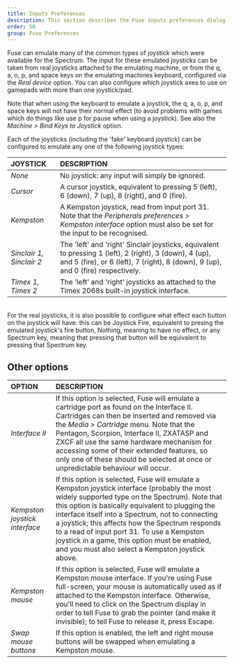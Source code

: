 ```yaml
---
title: Inputs Preferences
description: This section describes the Fuse inputs preferences dialog.
order: 50
group: Fuse Preferences
---
```


Fuse can emulate many of the common types of joystick which were available for
the Spectrum. The input for these emulated joysticks can be taken from real
joysticks attached to the emulating machine, or from the q, a, o, p, and space
keys on the emulating machines keyboard, configured via the *Real device*
option. You can also configure which joystick axes to use on gamepads with more than one joystick/pad.

Note that when using the keyboard to emulate a joystick, the q, a, o, p, and
space keys will not have their normal effect (to avoid problems with games which
do things like use p for pause when using a joystick). See also the *Machine >
Bind Keys to Joystick* option.

Each of the joysticks (including the 'fake' keyboard joystick) can be configured
to emulate any one of the following joystick types:

JOYSTICK | DESCRIPTION
:--- | :---
*None* | No joystick: any input will simply be ignored.
*Cursor* | A cursor joystick, equivalent to pressing 5 (left), 6 (down), 7 (up), 8 (right), and 0 (fire).
*Kempston* | A Kempston joystick, read from input port 31. Note that the *Peripherals preferences > Kempston interface* option must also be set for the input to be recognised.
*Sinclair 1, Sinclair 2* | The 'left' and 'right' Sinclair joysticks, equivalent to pressing 1 (left), 2 (right), 3 (down), 4 (up), and 5 (fire), or 6 (left), 7 (right), 8 (down), 9 (up), and 0 (fire) respectively.
*Timex 1, Timex 2* | The 'left' and 'right' joysticks as attached to the Timex 2068s built-in joystick interface.

<br>
For the real joysticks, it is also possible to configure what effect each button on the joystick will have: this can be Joystick Fire, equivalent to presing the emulated joystick's fire button, Nothing, meaning to have no effect, or any Spectrum key, meaning that pressing that button will be equivalent to pressing that Spectrum key.

## Other options

OPTION | DESCRIPTION
:--- | :---
*Interface II* | If this option is selected, Fuse will emulate a cartridge port as found on the Interface II. Cartridges can then be inserted and removed via the *Media > Cartridge* menu. Note that the Pentagon, Scorpion, Interface II, ZXATASP and ZXCF all use the same hardware mechanism for accessing some of their extended features, so only one of these should be selected at once or unpredictable behaviour will occur.
*Kempston joystick interface* | If this option is selected, Fuse will emulate a Kempston joystick interface (probably the most widely supported type on the Spectrum). Note that this option is basically equivalent to plugging the interface itself into a Spectrum, not to connecting a joystick; this affects how the Spectrum responds to a read of input port 31. To use a Kempston joystick in a game, this option must be enabled, and you must also select a Kempston joystick above.
*Kempston mouse* | If this option is selected, Fuse will emulate a Kempston mouse interface. If you're using Fuse full-screen, your mouse is automatically used as if attached to the Kempston interface. Otherwise, you'll need to click on the Spectrum display in order to tell Fuse to grab the pointer (and make it invisible); to tell Fuse to release it, press Escape.
*Swap mouse buttons* | If this option is enabled, the left and right mouse buttons will be swapped when emulating a Kempston mouse.

